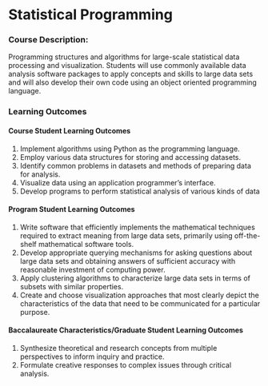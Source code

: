 # Statistical Programming
### Course Description: 
Programming structures and algorithms for large-scale statistical data processing and
visualization. Students will use commonly available data analysis software packages to
apply concepts and skills to large data sets and will also develop their own code using
an object oriented programming language.

### Learning Outcomes
#### Course Student Learning Outcomes
1. Implement algorithms using Python as the programming language.
2. Employ various data structures for storing and accessing datasets.
3. Identify common problems in datasets and methods of preparing data for
analysis.
4. Visualize data using an application programmer’s interface.
5. Develop programs to perform statistical analysis of various kinds of data

#### Program Student Learning Outcomes
1. Write software that efficiently implements the mathematical techniques
required to extract meaning from large data sets, primarily using off-the-shelf
mathematical software tools.
2. Develop appropriate querying mechanisms for asking questions about
large data sets and obtaining answers of sufficient accuracy with reasonable
investment of computing power.
3. Apply clustering algorithms to characterize large data sets in terms of
subsets with similar properties.
4. Create and choose visualization approaches that most clearly depict the
characteristics of the data that need to be communicated for a particular purpose.

#### Baccalaureate Characteristics/Graduate Student Learning Outcomes
1. Synthesize theoretical and research concepts from multiple perspectives
to inform inquiry and practice.
2. Formulate creative responses to complex issues through critical
analysis.
